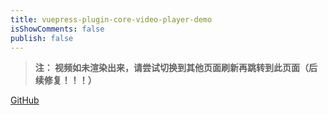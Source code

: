 ```yaml
---
title: vuepress-plugin-core-video-player-demo
isShowComments: false
publish: false
---
```


<corevideoplayer
  src="https://media.vued.vanthink.cn/y2mate.com%20-%20Weathering%20With%20You%20%5BOfficial%20Subtitled%20Trailer,%20GKIDS%5D_Q6iK6DjV_iE_1080p.mp4"
  logo="https://img1.wxzxzj.com/logo-white-mini.png"
  preload="metadata"
  title="vuepress-plugin-core-video-player"
  controls="auto"
  :autoplay=false
  :muted=false
  :loop=true>
</corevideoplayer>

> **注： 视频如未渲染出来，请尝试切换到其他页面刷新再跳转到此页面（后续修复！！！）**

[GitHub](https://github.com/shiguanghai/vuepress-plugin-core-video-player/tree/master)
